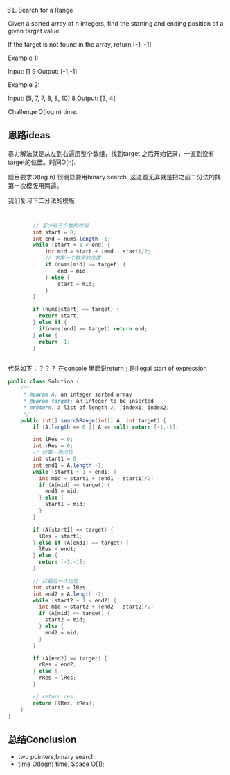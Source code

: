 61. Search for a Range




Given a sorted array of n integers, find the starting and ending position of a given target value.

If the target is not found in the array, return [-1, -1]

Example 1:

Input:
[]
9
Output:
[-1,-1]

Example 2:

Input:
[5, 7, 7, 8, 8, 10]
8
Output:
[3, 4]

Challenge
O(log n) time.

## 思路ideas

暴力解法就是从左到右遍历整个数组，找到target 之后开始记录，一直到没有target的位置。时间O(n).

题目要求O(log n) 很明显要用binary search. 这道题无非就是把之前二分法的找第一次模版用两遍。

我们复习下二分法的模版

```java


        // 至少有三个数的时候
        int start = 0;
        int end = nums.length -1;
        while (start + 1 < end) {
            int mid = start + (end - start)/2;
            // 求第一个数字的位置
            if (nums[mid] >= target) {
                end = mid;
            } else {
                start = mid;
            }
        }

        if (nums[start] == target) {
          return start;
        } else if {
          if(nums[end] == target) return end;
        } else {
          return -1;
        }



```

代码如下：？？？ 在console 里面说return ; 是illegal start of expression

```java
public class Solution {
    /**
     * @param A: an integer sorted array
     * @param target: an integer to be inserted
     * @return: a list of length 2, [index1, index2]
     */
    public int[] searchRange(int[] A, int target) {
        if (A.length == 0 || A == null) return [-1,-1];

        int lRes = 0;
        int rRes = 0;
        // 找第一次出现
        int start1 = 0;
        int end1 = A.length -1;
        while (start1 + 1 < end1) {
          int mid = start1 + (end1 - start1)/2;
          if (A[mid] >= target) {
            end1 = mid;
          } else {
            start1 = mid;
          }
        }

        if (A[start1] == target) {
          lRes = start1;
        } else if (A[end1] == target) {
          lRes = end1;
        } else {
          return [-1,-1];
        }

        // 找最后一次出现
        int start2 = lRes;
        int end2 = A.length -1;
        while (start2 + 1 < end2) {
          int mid = start2 + (end2 - start2)/2;
          if (A[mid] <= target) {
            start2 = mid;
          } else {
            end2 = mid;
          }
        }

        if (A[end2] == target) {
          rRes = end2;
        } else {
          rRes = lRes;
        }

        // return res
        return [lRes, rRes];
    }
}

```


## 总结Conclusion

- two pointers,binary search
- time O(logn) time, Space O(1);

